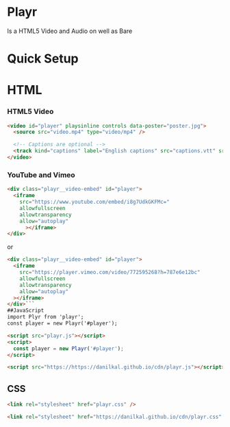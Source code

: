 # Playr
Is a HTML5 Video and Audio on well as Bare
# Quick Setup
# HTML
### HTML5 Video
```html
<video id="player" playsinline controls data-poster="poster.jpg">
  <source src="video.mp4" type="video/mp4" />

  <!-- Captions are optional -->
  <track kind="captions" label="English captions" src="captions.vtt" srclang="en" default />
</video>
```
### YouTube and Vimeo
```html
<div class="playr__video-embed" id="player">
  <iframe
    src="https://www.youtube.com/embed/i8g7UdkGKFMc="
    allowfullscreen
    allowtransparency
    allow="autoplay"
      ></iframe>
</div>
```
or
```html
<div class="playr__video-embed" id="player">
  <iframe
    src="https://player.vimeo.com/video/772595268?h=787e6e12bc"
    allowfullscreen
    allowtransparency
    allow="autoplay"
  ></iframe>
</div>```
##JavaScript
import Plyr from 'playr';
const player = new Playr('#player');
```
```html
<script src="playr.js"></script>
<script>
  const player = new Playr('#player');
</script>
```
```html
<script src="https://https://danilkal.github.io/cdn/playr.js"></script>
```
## CSS
```html
<link rel="stylesheet" href="playr.css" />
```
```html
<link rel="stylesheet" href="https://danilkal.github.io/cdn/playr.css" />
```
